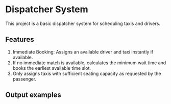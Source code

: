 # Dispatcher System

This project is a basic dispatcher system for scheduling taxis and drivers.

## Features

1. Immediate Booking: Assigns an available driver and taxi instantly if available.
2. If no immediate match is available, calculates the minimum wait time and books the earliest available time slot.
3. Only assigns taxis with sufficient seating capacity as requested by the passenger.

## Output examples

```shell


```